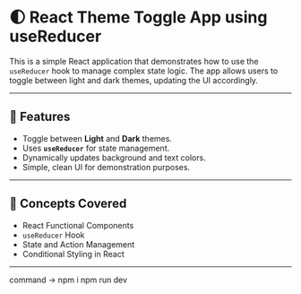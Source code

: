 # 🌓 React Theme Toggle App using useReducer

This is a simple React application that demonstrates how to use the `useReducer` hook to manage complex state logic. The app allows users to toggle between light and dark themes, updating the UI accordingly.

---

## 🚀 Features

- Toggle between **Light** and **Dark** themes.
- Uses **`useReducer`** for state management.
- Dynamically updates background and text colors.
- Simple, clean UI for demonstration purposes.

---

## 🧠 Concepts Covered

- React Functional Components
- `useReducer` Hook
- State and Action Management
- Conditional Styling in React

---


command -> npm i 
npm run dev


